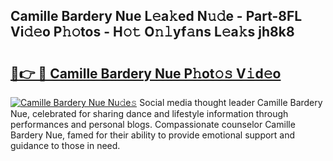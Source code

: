 ## Camille Bardery Nue L𝚎a𝚔ed N𝚞𝚍e - Part-8FL Vi𝚍𝚎o P𝚑𝚘tos - H𝚘𝚝 O𝚗𝚕yf𝚊ns L𝚎a𝚔s jh8k8

# <h2><a href="http://kfdj68.oniu.top/?m=Camille+Bardery+Nue">🔗👉 🔴 Camille Bardery Nue P𝚑ot𝚘𝚜 V𝚒d𝚎o</a></h2>

[![Camille Bardery Nue Nu𝚍e𝚜](https://i.imgur.com/0qMVB7G.gif)](http://kfdj68.oniu.top/?m=Camille+Bardery+Nue)
Social media thought leader Camille Bardery Nue, celebrated for sharing dance and lifestyle information through performances and personal blogs. Compassionate counselor Camille Bardery Nue, famed for their ability to provide emotional support and guidance to those in need.  

